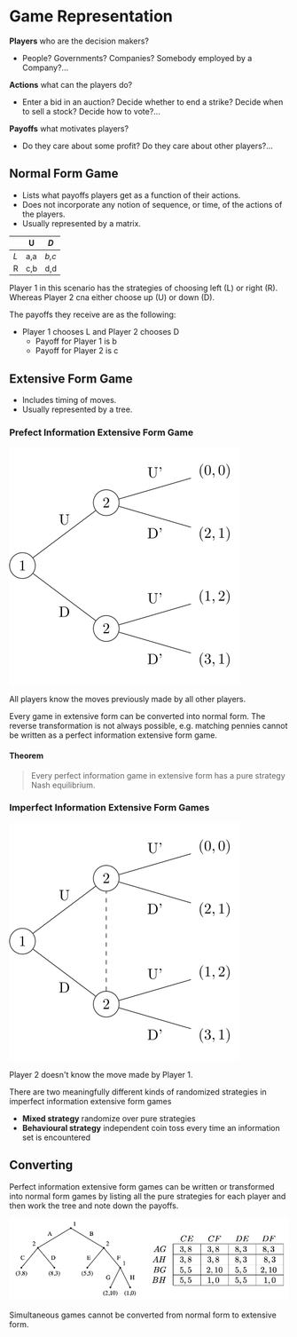 # Game Representation

**Players** who are the decision makers?

* People? Governments? Companies? Somebody employed by a Company?...

**Actions** what can the players do?

* Enter a bid in an auction? Decide whether to end a strike? Decide when to sell a stock? Decide how to vote?...

**Payoffs** what motivates players?

* Do they care about some profit? Do they care about other players?...

## Normal Form Game

* Lists what payoffs players get as a function of their actions.
* Does not incorporate any notion of sequence, or time, of the actions of the players.
* Usually represented by a matrix.

||U|*D*|
|-|-|-|
|*L*|a,a|*b,c*|
|R|c,b|d,d|

Player 1 in this scenario has the strategies of choosing left (L) or right (R). Whereas Player 2 cna either choose up (U) or down (D).

The payoffs they receive are as the following:
* Player 1 chooses L and Player 2 chooses D
    * Payoff for Player 1 is b
    * Payoff for Player 2 is c


## Extensive Form Game

* Includes timing of moves.
* Usually represented by a tree.

### Prefect Information Extensive Form Game

<img src="img/perfect-information-extensive-form-game.svg" />

All players know the moves previously made by all other players.

Every game in extensive form can be converted into normal form. The reverse transformation is not always possible, e.g. matching pennies cannot be written as a perfect information extensive form game.

#### Theorem

> Every perfect information game in extensive form has a pure strategy Nash equilibrium.

### Imperfect Information Extensive Form Games

<img src="img/imperfect-information-extensive-form-game.svg" />

Player 2 doesn't know the move made by Player 1.

There are two meaningfully different kinds of randomized strategies in imperfect information extensive form games
* **Mixed strategy** randomize over pure strategies
* **Behavioural strategy** independent coin toss every time an information set is encountered

## Converting

Perfect information extensive form games can be written or transformed into normal form games by listing all the pure strategies for each player and then work the tree and note down the payoffs.

<img src="img/transformation.png" />

Simultaneous games cannot be converted from normal form to extensive form.